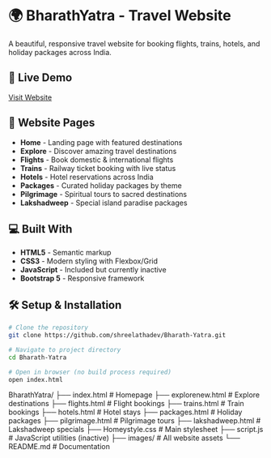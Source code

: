 # 🌍 BharathYatra - Travel Website

A beautiful, responsive travel website for booking flights, trains, hotels, and holiday packages across India.

## 🚀 Live Demo
[Visit Website](https://shreelathadev.github.io/Bharath-Yatra/)

## 📄 Website Pages
- **Home** - Landing page with featured destinations
- **Explore** - Discover amazing travel destinations  
- **Flights** - Book domestic & international flights
- **Trains** - Railway ticket booking with live status
- **Hotels** - Hotel reservations across India
- **Packages** - Curated holiday packages by theme
- **Pilgrimage** - Spiritual tours to sacred destinations
- **Lakshadweep** - Special island paradise packages

## 💻 Built With
- **HTML5** - Semantic markup
- **CSS3** - Modern styling with Flexbox/Grid
- **JavaScript** - Included but currently inactive
- **Bootstrap 5** - Responsive framework

## 🛠️ Setup & Installation
```bash
# Clone the repository
git clone https://github.com/shreelathadev/Bharath-Yatra.git

# Navigate to project directory
cd Bharath-Yatra

# Open in browser (no build process required)
open index.html
```

BharathYatra/
├── index.html              # Homepage
├── explorenew.html         # Explore destinations
├── flights.html            # Flight bookings
├── trains.html             # Train bookings
├── hotels.html             # Hotel stays
├── packages.html           # Holiday packages
├── pilgrimage.html         # Pilgrimage tours
├── lakshadweep.html        # Lakshadweep specials
├── Homeystyle.css          # Main stylesheet
├── script.js               # JavaScript utilities (inactive)
├── images/                 # All website assets
└── README.md               # Documentation
